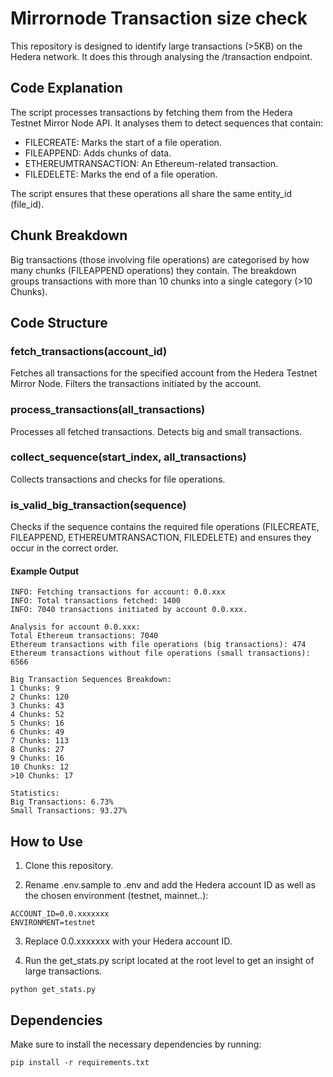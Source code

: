 # Mirrornode Transaction size check

This repository is designed to identify large transactions (>5KB) on the Hedera network. It does this through analysing the /transaction endpoint.


## Code Explanation

The script processes transactions by fetching them from the Hedera Testnet Mirror Node API. It analyses them to detect sequences that contain:

- FILECREATE: Marks the start of a file operation.
- FILEAPPEND: Adds chunks of data.
- ETHEREUMTRANSACTION: An Ethereum-related transaction.
- FILEDELETE: Marks the end of a file operation.

The script ensures that these operations all share the same entity_id (file_id).


## Chunk Breakdown

Big transactions (those involving file operations) are categorised by how many chunks (FILEAPPEND operations) they contain. The breakdown groups transactions with more than 10 chunks into a single category (>10 Chunks).


## Code Structure

### fetch_transactions(account_id)

Fetches all transactions for the specified account from the Hedera Testnet Mirror Node.
Filters the transactions initiated by the account.

### process_transactions(all_transactions)

Processes all fetched transactions.
Detects big and small transactions.

### collect_sequence(start_index, all_transactions)

Collects transactions and checks for file operations.

### is_valid_big_transaction(sequence)

Checks if the sequence contains the required file operations (FILECREATE, FILEAPPEND, ETHEREUMTRANSACTION, FILEDELETE) and ensures they occur in the correct order.


#### Example Output

```
INFO: Fetching transactions for account: 0.0.xxx
INFO: Total transactions fetched: 1400
INFO: 7040 transactions initiated by account 0.0.xxx.

Analysis for account 0.0.xxx:
Total Ethereum transactions: 7040
Ethereum transactions with file operations (big transactions): 474
Ethereum transactions without file operations (small transactions): 6566

Big Transaction Sequences Breakdown:
1 Chunks: 9
2 Chunks: 120
3 Chunks: 43
4 Chunks: 52
5 Chunks: 16
6 Chunks: 49
7 Chunks: 113
8 Chunks: 27
9 Chunks: 16
10 Chunks: 12
>10 Chunks: 17

Statistics:
Big Transactions: 6.73%
Small Transactions: 93.27%
```

## How to Use

1) Clone this repository.

2) Rename .env.sample to .env and add the Hedera account ID as well as the chosen environment (testnet, mainnet..):

```
ACCOUNT_ID=0.0.xxxxxxx
ENVIRONMENT=testnet
```

3) Replace 0.0.xxxxxxx with your Hedera account ID.

4) Run the get_stats.py script located at the root level to get an insight of large transactions.

```
python get_stats.py
```


## Dependencies

Make sure to install the necessary dependencies by running:

```
pip install -r requirements.txt
```

